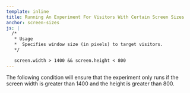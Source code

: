 ```yaml
---
template: inline
title: Running An Experiment For Visitors With Certain Screen Sizes
anchor: screen-sizes
js: |
  /*
   * Usage
   *  Specifies window size (in pixels) to target visitors.
   */

   screen.width > 1400 && screen.height < 800
---
```


The following condition will ensure that the experiment only runs if the screen width is greater than 1400 and the height is greater than 800.
